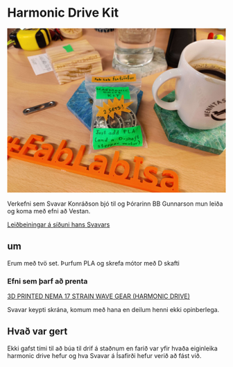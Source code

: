 # Harmonic Drive Kit

![alt text](../img/harmonic_drive/drive_kit.jpg)

Verkefni sem Svavar Konráðson bjó til og Þórarinn BB Gunnarson mun leiða og koma með efni að Vestan.

[Leiðbeiningar á síðuni hans Svavars](https://fab.cba.mit.edu/classes/865.24/people/svavar/components/harmonic/)

## um

Erum með tvö set. Þurfum PLA og skrefa mótor með D skafti

### Efni sem þarf að prenta

[3D PRINTED NEMA 17 STRAIN WAVE GEAR (HARMONIC DRIVE)](https://cults3d.com/en/3d-model/tool/3d-printed-strain-wave-gear-harmonic-drive)

Svavar keypti skrána, komum með hana en deilum henni ekki opinberlega.


## Hvað var gert 

Ekki gafst tími til að búa til drif á staðnum en farið var yfir hvaða eiginleika harmonic drive hefur og hva Svavar á Ísafirði hefur verið að fást við.
